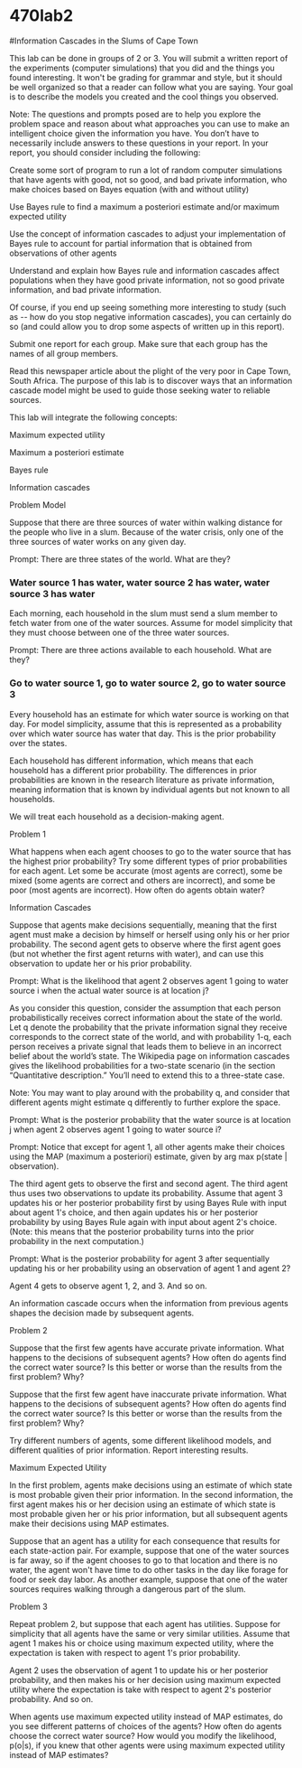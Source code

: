 # 470lab2
#Information Cascades in the Slums of Cape Town


This lab can be done in groups of 2 or 3. You will submit a written report of the experiments (computer simulations) that you did and the things you found interesting. It won't be grading for grammar and style, but it should be well organized so that a reader can follow what you are saying. Your goal is to describe the models you created and the cool things you observed.

Note: The questions and prompts posed are to help you explore the problem space and reason about what approaches you can use to make an intelligent choice given the information you have.  You don’t have to necessarily include answers to these questions in your report. In your report, you should consider including the following:

Create some sort of program to run a lot of random computer simulations that have agents with good, not so good, and bad private information, who make choices based on Bayes equation (with and without utility)

Use Bayes rule to find a maximum a posteriori estimate and/or maximum expected utility

Use the concept of information cascades to adjust your implementation of Bayes rule to account for partial information that is obtained from observations of other agents

Understand and explain how Bayes rule and information cascades affect populations when they have good private information, not so good private information, and bad private information.

Of course, if you end up seeing something more interesting to study (such as -- how do you stop negative information cascades), you can certainly do so (and could allow you to drop some aspects of written up in this report).

Submit one report for each group. Make sure that each group has the names of all group members.

Read this newspaper article about the plight of the very poor in Cape Town, South Africa. The purpose of this lab is to discover ways that an information cascade model might be used to guide those seeking water to reliable sources.

This lab will integrate the following concepts:

Maximum expected utility

Maximum a posteriori estimate

Bayes rule

Information cascades

Problem Model

Suppose that there are three sources of water within walking distance for the people who live in a slum. Because of the water crisis, only one of the three sources of water works on any given day.

Prompt: There are three states of the world. What are they?
### Water source 1 has water, water source 2 has water, water source 3 has water

Each morning, each household in the slum must send a slum member to fetch water from one of the water sources. Assume for model simplicity that they must choose between one of the three water sources.

Prompt: There are three actions available to each household. What are they?
### Go to water source 1, go to water source 2, go to water source 3

Every household has an estimate for which water source is working on that day. For model simplicity, assume that this is represented as a probability over which water source has water that day. This is the prior probability over the states.

Each household has different information, which means that each household has a different prior probability. The differences in prior probabilities are known in the research literature as private information, meaning information that is known by individual agents but not known to all households.

We will treat each household as a decision-making agent.

Problem 1

What happens when each agent chooses to go to the water source that has the highest prior probability? Try some different types of prior probabilities for each agent. Let some be accurate (most agents are correct), some be mixed (some agents are correct and others are incorrect), and some be poor (most agents are incorrect). How often do agents obtain water?

Information Cascades

Suppose that agents make decisions sequentially, meaning that the first agent must make a decision by himself or herself using only his or her prior probability. The second agent gets to observe where the first agent goes (but not whether the first agent returns with water), and can use this observation to update her or his prior probability.

Prompt: What is the likelihood that agent 2 observes agent 1 going to water source i when the actual water source is at location j?

As you consider this question, consider the assumption that each person probabilistically receives correct information about the state of the world.  Let q denote the probability that the private information signal they receive corresponds to the correct state of the world, and with probability 1-q, each person receives a private signal that leads them to believe in an incorrect belief about the world’s state.  The Wikipedia page on information cascades gives the likelihood probabilities for a two-state scenario (in the section “Quantitative description.”  You’ll need to extend this to a three-state case.

Note: You may want to play around with the probability q, and consider that different agents might estimate q differently to further explore the space.

Prompt: What is the posterior probability that the water source is at location j when agent 2 observes agent 1 going to water source i?

Prompt: Notice that except for agent 1, all other agents make their choices using the MAP (maximum a posteriori) estimate, given by arg max p(state | observation).

The third agent gets to observe the first and second agent. The third agent thus uses two observations to update its probability. Assume that agent 3 updates his or her posterior probability first by using Bayes Rule with input about agent 1's choice, and then again updates his or her posterior probability by using Bayes Rule again with input about agent 2's choice.  (Note: this means that the posterior probability turns into the prior probability in the next computation.)

Prompt: What is the posterior probability for agent 3 after sequentially updating his or her probability using an observation of agent 1 and agent 2?

Agent 4 gets to observe agent 1, 2, and 3. And so on.

An information cascade occurs when the information from previous agents shapes the decision made by subsequent agents.

Problem 2

Suppose that the first few agents have accurate private information. What happens to the decisions of subsequent agents? How often do agents find the correct water source? Is this better or worse than the results from the first problem? Why?

Suppose that the first few agent have inaccurate private information. What happens to the decisions of subsequent agents? How often do agents find the correct water source? Is this better or worse than the results from the first problem? Why?

Try different numbers of agents, some different likelihood models, and different qualities of prior information. Report interesting results.

Maximum Expected Utility

In the first problem, agents make decisions using an estimate of which state is most probable given their prior information. In the second information, the first agent makes his or her decision using an estimate of which state is most probable given her or his prior information, but all subsequent agents make their decisions using MAP estimates.

Suppose that an agent has a utility for each consequence that results for each state-action pair. For example, suppose that one of the water sources is far away, so if the agent chooses to go to that location and there is no water, the agent won't have time to do other tasks in the day like forage for food or seek day labor. As another example, suppose that one of the water sources requires walking through a dangerous part of the slum.

Problem 3

Repeat problem 2, but suppose that each agent has utilities. Suppose for simplicity that all agents have the same or very similar utilities. Assume that agent 1 makes his or choice using maximum expected utility, where the expectation is taken with respect to agent 1's prior probability.

Agent 2 uses the observation of agent 1 to update his or her posterior probability, and then makes his or her decision using maximum expected utility where the expectation is take with respect to agent 2's posterior probability. And so on.

When agents use maximum expected utility instead of MAP estimates, do you see different patterns of choices of the agents? How often do agents choose the correct water source? How would you modify the likelihood, p(o|s), if you knew that other agents were using maximum expected utility instead of MAP estimates?

